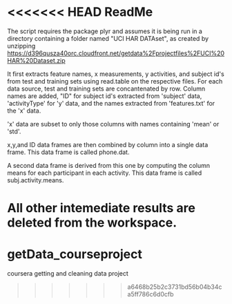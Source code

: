 <<<<<<< HEAD
ReadMe
========================================================

The script requires the package plyr and assumes it is being run in a directory containing a folder named "UCI HAR DATAset", as created by unzipping https://d396qusza40orc.cloudfront.net/getdata%2Fprojectfiles%2FUCI%20HAR%20Dataset.zip

It first extracts feature names, x measurements, y activities, and subject id's from test and training sets using read.table on the respective files.
For each data source, test and training sets are concantenated by row.
Column names are added, "ID" for subject id's extracted from 'subject' data, 'activityType' for 'y' data, and the names extracted from 'features.txt' for the 'x' data. 

'x' data are subset to only those columns with names containing 'mean' or 'std'.

x,y,and ID data frames are then combined by column into a single data frame. This data frame is called phone.dat.

A second data frame is derived from this one by computing the column means for each participant in each activity. This data frame is called subj.activity.means.

All other intemediate results are deleted from the workspace.
=======
getData_courseproject
=====================

coursera getting and cleaning data project
>>>>>>> a6468b25b2c3731bd56b04b34ca5ff786c6d0cfb
